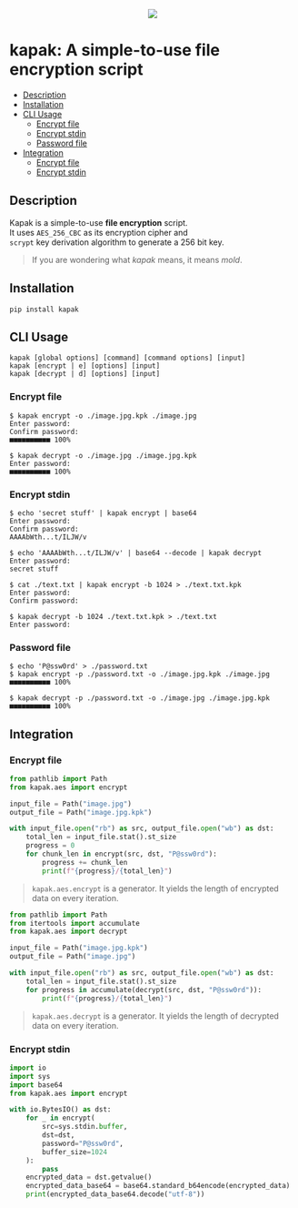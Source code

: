 <p align="center">
  <img src="https://user-images.githubusercontent.com/24605263/214285260-80aed843-17e6-4a2f-98bf-bfb21f900dff.png">
</p>

# kapak: A simple-to-use file encryption script

- [Description](#description)
- [Installation](#installation)
- [CLI Usage](#cli-usage)
  - [Encrypt file](#cli-usage-encrypt-file)
  - [Encrypt stdin](#cli-usage-encrypt-stdin)
  - [Password file](#cli-usage-password-file)
- [Integration](#integration)
  - [Encrypt file](#integration-encrypt-file)
  - [Encrypt stdin](#integration-encrypt-stdin)

<span id="description"></span>

## Description

Kapak is a simple-to-use **file encryption** script.<br>
It uses `AES_256_CBC` as its encryption cipher and <br>
`scrypt` key derivation algorithm to generate a 256 bit key.

> If you are wondering what _kapak_ means, it means _mold_.

<span id="installation"></span>

## Installation

```
pip install kapak
```

<span id="cli-usage"></span>

## CLI Usage

```
kapak [global options] [command] [command options] [input]
kapak [encrypt | e] [options] [input]
kapak [decrypt | d] [options] [input]
```

<span id="cli-usage-encrypt-file"></span>

### Encrypt file

```
$ kapak encrypt -o ./image.jpg.kpk ./image.jpg
Enter password:
Confirm password:
■■■■■■■■■■ 100%
```

```
$ kapak decrypt -o ./image.jpg ./image.jpg.kpk
Enter password:
■■■■■■■■■■ 100%
```

<span id="cli-usage-encrypt-stdin"></span>

### Encrypt stdin

```
$ echo 'secret stuff' | kapak encrypt | base64
Enter password:
Confirm password:
AAAAbWth...t/ILJW/v
```

```
$ echo 'AAAAbWth...t/ILJW/v' | base64 --decode | kapak decrypt
Enter password:
secret stuff
```

```
$ cat ./text.txt | kapak encrypt -b 1024 > ./text.txt.kpk
Enter password:
Confirm password:
```

```
$ kapak decrypt -b 1024 ./text.txt.kpk > ./text.txt
Enter password:
```

<span id="cli-usage-password-file"></span>

### Password file

```
$ echo 'P@ssw0rd' > ./password.txt
$ kapak encrypt -p ./password.txt -o ./image.jpg.kpk ./image.jpg
■■■■■■■■■■ 100%
```

```
$ kapak decrypt -p ./password.txt -o ./image.jpg ./image.jpg.kpk
■■■■■■■■■■ 100%
```

<span id="integration"></span>

## Integration

<span id="integration-encrypt-file"></span>

### Encrypt file

```py
from pathlib import Path
from kapak.aes import encrypt

input_file = Path("image.jpg")
output_file = Path("image.jpg.kpk")

with input_file.open("rb") as src, output_file.open("wb") as dst:
    total_len = input_file.stat().st_size
    progress = 0
    for chunk_len in encrypt(src, dst, "P@ssw0rd"):
        progress += chunk_len
        print(f"{progress}/{total_len}")
```

> `kapak.aes.encrypt` is a generator. It yields the length of encrypted data on every iteration.

```py
from pathlib import Path
from itertools import accumulate
from kapak.aes import decrypt

input_file = Path("image.jpg.kpk")
output_file = Path("image.jpg")

with input_file.open("rb") as src, output_file.open("wb") as dst:
    total_len = input_file.stat().st_size
    for progress in accumulate(decrypt(src, dst, "P@ssw0rd")):
        print(f"{progress}/{total_len}")
```

> `kapak.aes.decrypt` is a generator. It yields the length of decrypted data on every iteration.

<span id="integration-encrypt-stdin"></span>

### Encrypt stdin

```py
import io
import sys
import base64
from kapak.aes import encrypt

with io.BytesIO() as dst:
    for _ in encrypt(
        src=sys.stdin.buffer,
        dst=dst,
        password="P@ssw0rd",
        buffer_size=1024
    ):
        pass
    encrypted_data = dst.getvalue()
    encrypted_data_base64 = base64.standard_b64encode(encrypted_data)
    print(encrypted_data_base64.decode("utf-8"))
```
